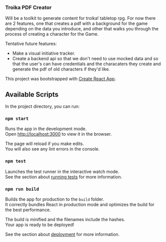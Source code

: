 ### Troika PDF Creator

Will be a toolkit to generate content for troika! tabletop rpg. For now there are 2 features, one that creates a pdf with a background for the game depending on the data you introduce, and other that walks you through the process of creating a character for the Game.

Tentative future features:

* Make a visual initiative tracker.
* Create a backend api so that we don't need to use mocked data and so that the user's can have credentials and  the characaters they create and generate the pdf of old characters if they'd like.


This project was bootstrapped with [Create React App](https://github.com/facebook/create-react-app).

## Available Scripts

In the project directory, you can run:

### `npm start`

Runs the app in the development mode.<br />
Open [http://localhost:3000](http://localhost:3000) to view it in the browser.

The page will reload if you make edits.<br />
You will also see any lint errors in the console.

### `npm test`

Launches the test runner in the interactive watch mode.<br />
See the section about [running tests](https://facebook.github.io/create-react-app/docs/running-tests) for more information.

### `npm run build`

Builds the app for production to the `build` folder.<br />
It correctly bundles React in production mode and optimizes the build for the best performance.

The build is minified and the filenames include the hashes.<br />
Your app is ready to be deployed!

See the section about [deployment](https://facebook.github.io/create-react-app/docs/deployment) for more information.
